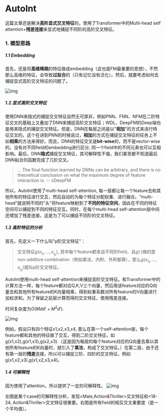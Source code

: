 # AutoInt

这篇文章还是解决**高阶显式交叉特征**的，使用了Transformer中的Multi-head self attention+**残差连接**来显式地捕捉不同阶的高阶交叉特征。

### 1. 模型思路

##### 1.1 Embedding

首先，还是将**高维稀疏**的特征做成embedding（这也是FM最重要的思想），不然那么高维的特征，会导致**过拟合**的（只有记忆没有泛化）。然后，就要考虑如何去捕捉显式高阶交叉特征的问题了。


![img](https://pic1.zhimg.com/v2-3e6f93de4bb7474401d03b88db688ba8_b.png)



##### 1.2 显式高阶交叉特征

使用DNN来隐式的捕捉交叉特征自然无可厚非，例如PNN、FNN、NFM在二阶特征交叉的基础上又叠加了DNN来捕捉高阶交叉特征；WDL、DeepFM的Deep端也是用来隐式的捕捉交叉特征。但是，DNN在每层之间是以"**相加**"的方式来进行特征交叉的。这个在讲到PNN的时候说过，**相加**的方式在捕捉交叉特征的任务上不如**相乘**的方法来得好。而且，DNN的特征交叉是**bit-wise**的，而不是vector-wise的，没有对不同field的embedding进行区分, 同一个field中的不同元素也可以互相影响。最后，DNN**隐式**捕捉交叉特征，其可解释性不强，我们甚至都不知道最后DNN拟合的函数完成了几阶交叉。

> ... The final function learned by DNNs can be arbitrary, and there is no theoretical conclusion on what the maximum degree of feature interaction is. -- xDeepFM

所以，AutoInt使用了multi-head self-attention, 每一层都让每一个feature去和其他所有的特征进行交互，然后自动的为每个特征分配权重、进行融合。“multi-head”就说明不同的"头"将feature映射到了**不同的特征空间**，因此在不同的特征空间可以捕捉到不同的特征交互。同时，在每个multi-head self-attention层中间还增加了残差连接，这是为了可以捕捉不同阶的交叉特征。

##### 1.3 高阶特征的分析

首先，先定义一下什么叫"p阶交叉特征"：

> 交叉特征$g(x_{i_1},...,x_{i_p})$, 其中每个feature都来自不同的field，且$g(·)$做的是non-additive combination（例如乘法、内积、外积都算），那么$g(x_{i_1},...,x_{i_p})$就叫p阶交叉特征。

AutoInt使用multi-head self-attention来捕捉高阶交叉特征。和Transformer中的计算方法一样，每个feature都对应Q,K,V三个向量，然后用该feature对应的Q向量去和其他所有feature的K向量相乘，得到权重系数对所有feature的V向量进行加权求和。为了保留之前层计算而得的交叉特征，使用残差连接。

时间复杂度为$O(Mdd'+M^2d')$. 

![img](https://pica.zhimg.com/80/v2-9583895d4938efcea01f9bf322371592_1440w.jpeg)

例如，假设只有四个特征x1,x2,x3,x4, 那么在第一个self-attention层，每个feature都和其他的特征做了交互，得到二阶交叉特征，如g(x1,x2),g(x1,x3),g(x2,x3).（这是因为每层的每个feature对应的Q向量去乘以其他所有feature的K向量时，就引入了**乘法**，构成了交叉特征。）在第二层，由于还有第一层的**残差**连接，所以可以捕捉三阶、四阶的交叉特征，例如g(x1,x2,x3),g(x1,x2,x3,x4)。

##### 1.4 可解释性

因为使用了attention，所以提供了一定的可解释性。
![img](https://pic1.zhimg.com/80/v2-f8e70a6e96b8392bf81be9d4f437951f_1440w.png)




左图是某个case的可解释性分析，发现\<Male,Action&Thriller\>交叉特征和\<18-24, Action&Thriller\>交叉特征很重要。右图是所有field的相互交叉重要度（是一个平均值）。